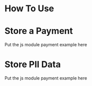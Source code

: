 # How To Use

# Store a Payment

Put the js module payment example here

# Store PII Data

Put the js module payment example here
